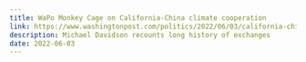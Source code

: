 ```yaml
---
title: WaPo Monkey Cage on California-China climate cooperation
link: https://www.washingtonpost.com/politics/2022/06/03/california-china-climate-agreement-mou/
description: Michael Davidson recounts long history of exchanges
date: 2022-06-03
---
```

